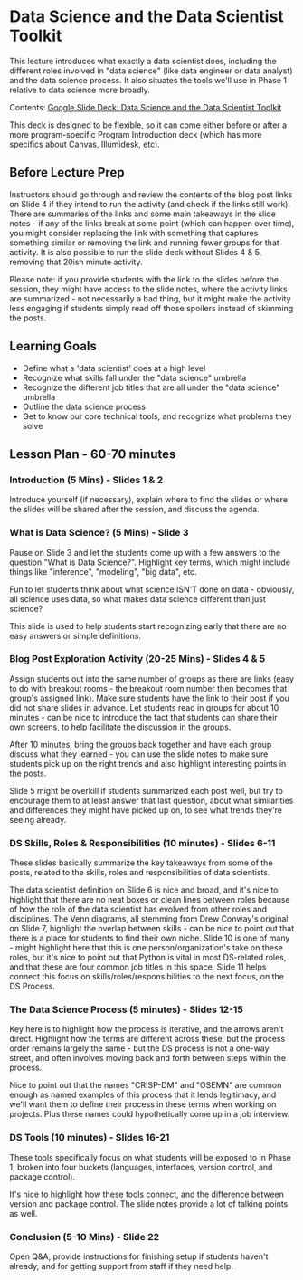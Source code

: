 # Data Science and the Data Scientist Toolkit

This lecture introduces what exactly a data scientist does, including the different roles involved in "data science" (like data engineer or data analyst) and the data science process. It also situates the tools we'll use in Phase 1 relative to data science more broadly.

Contents: [Google Slide Deck: Data Science and the Data Scientist Toolkit](https://docs.google.com/presentation/d/1jAis4hVGxVXzdmOyWAlhE0rmwT6qKuhVT9_jnywIhfc/edit?usp=sharing)

This deck is designed to be flexible, so it can come either before or after a more program-specific Program Introduction deck (which has more specifics about Canvas, Illumidesk, etc).

## Before Lecture Prep

Instructors should go through and review the contents of the blog post links on Slide 4 if they intend to run the activity (and check if the links still work). There are summaries of the links and some main takeaways in the slide notes - if any of the links break at some point (which can happen over time), you might consider replacing the link with something that captures something similar or removing the link and running fewer groups for that activity. It is also possible to run the slide deck without Slides 4 & 5, removing that 20ish minute activity.

Please note: if you provide students with the link to the slides before the session, they might have access to the slide notes, where the activity links are summarized - not necessarily a bad thing, but it might make the activity less engaging if students simply read off those spoilers instead of skimming the posts.

## Learning Goals

* Define what a 'data scientist' does at a high level
* Recognize what skills fall under the "data science" umbrella
* Recognize the different job titles that are all under the "data science" umbrella
* Outline the data science process
* Get to know our core technical tools, and recognize what problems they solve

## Lesson Plan - 60-70 minutes

### Introduction (5 Mins) - Slides 1 & 2

Introduce yourself (if necessary), explain where to find the slides or where the slides will be shared after the session, and discuss the agenda.

### What is Data Science? (5 Mins) - Slide 3

Pause on Slide 3 and let the students come up with a few answers to the question "What is Data Science?". Highlight key terms, which might include things like "inference", "modeling", "big data", etc.

Fun to let students think about what science ISN'T done on data - obviously, all science uses data, so what makes data science different than just science?

This slide is used to help students start recognizing early that there are no easy answers or simple definitions.

### Blog Post Exploration Activity (20-25 Mins) - Slides 4 & 5

Assign students out into the same number of groups as there are links (easy to do with breakout rooms - the breakout room number then becomes that group's assigned link). Make sure students have the link to their post if you did not share slides in advance. Let students read in groups for about 10 minutes - can be nice to introduce the fact that students can share their own screens, to help facilitate the discussion in the groups.

After 10 minutes, bring the groups back together and have each group discuss what they learned - you can use the slide notes to make sure students pick up on the right trends and also highlight interesting points in the posts.

Slide 5 might be overkill if students summarized each post well, but try to encourage them to at least answer that last question, about what similarities and differences they might have picked up on, to see what trends they're seeing already.

### DS Skills, Roles & Responsibilities (10 minutes) - Slides 6-11

These slides basically summarize the key takeaways from some of the posts, related to the skills, roles and responsibilities of data scientists. 

The data scientist definition on Slide 6 is nice and broad, and it's nice to highlight that there are no neat boxes or clean lines between roles because of how the role of the data scientist has evolved from other roles and disciplines. The Venn diagrams, all stemming from Drew Conway's original on Slide 7, highlight the overlap between skills - can be nice to point out that there is a place for students to find their own niche. Slide 10 is one of many - might highlight here that this is one person/organization's take on these roles, but it's nice to point out that Python is vital in most DS-related roles, and that these are four common job titles in this space. Slide 11 helps connect this focus on skills/roles/responsibilities to the next focus, on the DS Process.

### The Data Science Process (5 minutes) - Slides 12-15

Key here is to highlight how the process is iterative, and the arrows aren't direct. Highlight how the terms are different across these, but the process order remains largely the same - but the DS process is not a one-way street, and often involves moving back and forth between steps within the process. 

Nice to point out that the names "CRISP-DM" and "OSEMN" are common enough as named examples of this process that it lends legitimacy, and we'll want them to define their process in these terms when working on projects. Plus these names could hypothetically come up in a job interview.

### DS Tools (10 minutes) - Slides 16-21

These tools specifically focus on what students will be exposed to in Phase 1, broken into four buckets (languages, interfaces, version control, and package control).

It's nice to highlight how these tools connect, and the difference between version and package control. The slide notes provide a lot of talking points as well.

### Conclusion (5-10 Mins) - Slide 22

Open Q&A, provide instructions for finishing setup if students haven't already, and for getting support from staff if they need help.
